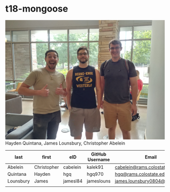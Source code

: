 # t18-mongoose

![alt text](team/images/20190903_165909_HDR.jpg?)
Hayden Quintana, James Lounsbury, Christopher Abelein




| last      | first       | eID      | GitHub Username | Email                         |  
|-----------|-------------|----------|-----------------|-------------------------------|
| Abelein   | Christopher | cabelein | kalek91         | cabelein@rams.colostate.edu   |
| Quintana  | Hayden      | hgq      | hgq970          | hgq@rams.colostate.edu        |
| Lounsbury | James       | jamesl84 | jameslouns      | james.lounsbury0804@gmail.com |
|           |             |          |                 |                               |
